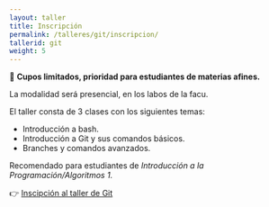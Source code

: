 ```yaml
---
layout: taller
title: Inscripción
permalink: /talleres/git/inscripcion/
tallerid: git
weight: 5
---
```


📌 **Cupos limitados, prioridad para estudiantes de materias afines.**  

La modalidad será presencial, en los labos de la facu.

El taller consta de 3 clases con los siguientes temas:
+ Introducción a bash.
+ Introducción a Git y sus comandos básicos.
+ Branches y comandos avanzados.

Recomendado para estudiantes de _Introducción a la Programación/Algoritmos 1._

👉 [Inscipción al taller de Git](https://forms.gle/gdLJyd6vtmRRUM7D6)  